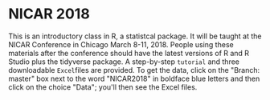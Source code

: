 # NICAR 2018

This is an introductory class in R, a statistcal package. It will be taught at the NICAR Conference in Chicago March 8-11, 2018. People using these materials after the conference should have the latest versions of R and R Studio plus the tidyverse package. A step-by-step <code>tutorial</code> and three downloadable <code>Excel</code>files are provided. To get the data, click on the "Branch: master" box next to the word "NICAR2018" in boldface blue letters and then click on the choice "Data"; you'll then see the Excel files.

